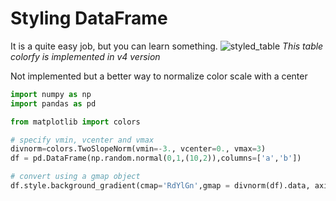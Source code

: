 # Styling DataFrame

It is a quite easy job, but you can learn something.
![styled_table](https://user-images.githubusercontent.com/17697154/203257309-f87a5d69-8c3d-45a5-bdd2-5988ad97731b.png)
*This table colorfy is implemented in v4 version*


Not implemented but a better way to normalize color scale with a center
```python
import numpy as np
import pandas as pd

from matplotlib import colors

# specify vmin, vcenter and vmax
divnorm=colors.TwoSlopeNorm(vmin=-3., vcenter=0., vmax=3)
df = pd.DataFrame(np.random.normal(0,1,(10,2)),columns=['a','b'])

# convert using a gmap object
df.style.background_gradient(cmap='RdYlGn',gmap = divnorm(df).data, axis = None)
```
